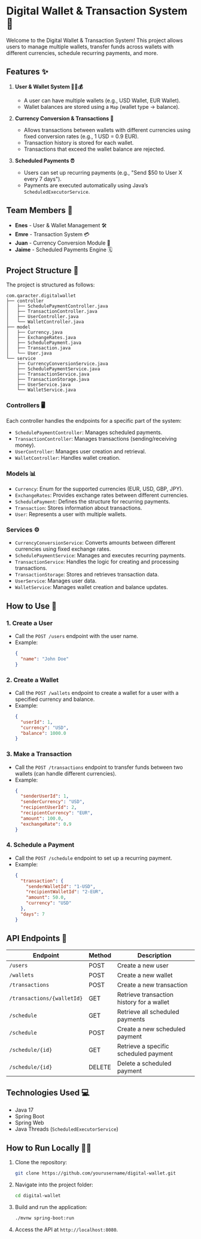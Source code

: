 # Digital Wallet & Transaction System 💸

Welcome to the Digital Wallet & Transaction System! This project allows users to manage multiple wallets, transfer funds across wallets with different currencies, schedule recurring payments, and more.

## Features ✨

1. **User & Wallet System 🧑‍💼💰**
    - A user can have multiple wallets (e.g., USD Wallet, EUR Wallet).
    - Wallet balances are stored using a `Map` (wallet type → balance).

2. **Currency Conversion & Transactions 💱**
    - Allows transactions between wallets with different currencies using fixed conversion rates (e.g., 1 USD = 0.9 EUR).
    - Transaction history is stored for each wallet.
    - Transactions that exceed the wallet balance are rejected.

3. **Scheduled Payments ⏰**
    - Users can set up recurring payments (e.g., "Send $50 to User X every 7 days").
    - Payments are executed automatically using Java’s `ScheduledExecutorService`.

## Team Members 👥

- **Enes** - User & Wallet Management 🛠️
- **Emre** - Transaction System 💳
- **Juan** - Currency Conversion Module 💱
- **Jaime** - Scheduled Payments Engine 🗓️

## Project Structure 📁

The project is structured as follows:

```
com.qaracter.digitalwallet
├── controller
│   ├── SchedulePaymentController.java
│   ├── TransactionController.java
│   ├── UserController.java
│   └── WalletController.java
├── model
│   ├── Currency.java
│   ├── ExchangeRates.java
│   ├── SchedulePayment.java
│   ├── Transaction.java
│   └── User.java
└── service
    ├── CurrencyConversionService.java
    ├── SchedulePaymentService.java
    ├── TransactionService.java
    ├── TransactionStorage.java
    ├── UserService.java
    └── WalletService.java
```

### Controllers 🖥️

Each controller handles the endpoints for a specific part of the system:

- `SchedulePaymentController`: Manages scheduled payments.
- `TransactionController`: Manages transactions (sending/receiving money).
- `UserController`: Manages user creation and retrieval.
- `WalletController`: Handles wallet creation.

### Models 📊

- `Currency`: Enum for the supported currencies (EUR, USD, GBP, JPY).
- `ExchangeRates`: Provides exchange rates between different currencies.
- `SchedulePayment`: Defines the structure for recurring payments.
- `Transaction`: Stores information about transactions.
- `User`: Represents a user with multiple wallets.

### Services ⚙️

- `CurrencyConversionService`: Converts amounts between different currencies using fixed exchange rates.
- `SchedulePaymentService`: Manages and executes recurring payments.
- `TransactionService`: Handles the logic for creating and processing transactions.
- `TransactionStorage`: Stores and retrieves transaction data.
- `UserService`: Manages user data.
- `WalletService`: Manages wallet creation and balance updates.

## How to Use 🚀

### 1. **Create a User**
- Call the `POST /users` endpoint with the user name.
- Example:
  ```json
  {
    "name": "John Doe"
  }
  ```

### 2. **Create a Wallet**
- Call the `POST /wallets` endpoint to create a wallet for a user with a specified currency and balance.
- Example:
  ```json
  {
    "userId": 1,
    "currency": "USD",
    "balance": 1000.0
  }
  ```

### 3. **Make a Transaction**
- Call the `POST /transactions` endpoint to transfer funds between two wallets (can handle different currencies).
- Example:
  ```json
  {
    "senderUserId": 1,
    "senderCurrency": "USD",
    "recipientUserId": 2,
    "recipientCurrency": "EUR",
    "amount": 100.0,
    "exchangeRate": 0.9
  }
  ```

### 4. **Schedule a Payment**
- Call the `POST /schedule` endpoint to set up a recurring payment.
- Example:
  ```json
  {
    "transaction": {
      "senderWalletId": "1-USD",
      "recipientWalletId": "2-EUR",
      "amount": 50.0,
      "currency": "USD"
    },
    "days": 7
  }
  ```

## API Endpoints 📡

| Endpoint                         | Method | Description                                |
| --------------------------------- | ------ | ------------------------------------------ |
| `/users`                          | POST   | Create a new user                          |
| `/wallets`                        | POST   | Create a new wallet                        |
| `/transactions`                   | POST   | Create a new transaction                   |
| `/transactions/{walletId}`        | GET    | Retrieve transaction history for a wallet  |
| `/schedule`                        | GET    | Retrieve all scheduled payments            |
| `/schedule`                        | POST   | Create a new scheduled payment             |
| `/schedule/{id}`                   | GET    | Retrieve a specific scheduled payment      |
| `/schedule/{id}`                   | DELETE | Delete a scheduled payment                 |

## Technologies Used 💻

- Java 17
- Spring Boot
- Spring Web
- Java Threads (`ScheduledExecutorService`)

## How to Run Locally 🏃‍♂️

1. Clone the repository:
   ```bash
   git clone https://github.com/yourusername/digital-wallet.git
   ```

2. Navigate into the project folder:
   ```bash
   cd digital-wallet
   ```

3. Build and run the application:
   ```bash
   ./mvnw spring-boot:run
   ```

4. Access the API at `http://localhost:8080`.